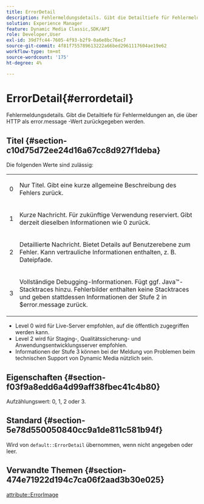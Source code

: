 ```yaml
---
title: ErrorDetail
description: Fehlermeldungsdetails. Gibt die Detailtiefe für Fehlermeldungen an, die über HTTP als error.message -Wert zurückgegeben werden.
solution: Experience Manager
feature: Dynamic Media Classic,SDK/API
role: Developer,User
exl-id: 39d7fc44-7605-4f93-b2f9-0a6e8bc76ec7
source-git-commit: 4f81f755789613222a66bed2961117604ae19e62
workflow-type: tm+mt
source-wordcount: '175'
ht-degree: 4%

---
```


# ErrorDetail{#errordetail}

Fehlermeldungsdetails. Gibt die Detailtiefe für Fehlermeldungen an, die über HTTP als error.message -Wert zurückgegeben werden.

## Titel {#section-c10d75d72ee24d16a67cc8d927f1deba}

Die folgenden Werte sind zulässig:

<table id="simpletable_7904444FF9F14D678F05094CA9E45664"> 
 <tr class="strow"> 
  <td class="stentry"> <p>0 </p></td> 
  <td class="stentry"> <p>Nur Titel. Gibt eine kurze allgemeine Beschreibung des Fehlers zurück. </p></td> 
 </tr> 
 <tr class="strow"> 
  <td class="stentry"> <p>1 </p></td> 
  <td class="stentry"> <p>Kurze Nachricht. Für zukünftige Verwendung reserviert. Gibt derzeit dieselben Informationen wie 0 zurück. </p></td> 
 </tr> 
 <tr class="strow"> 
  <td class="stentry"> <p>2 </p></td> 
  <td class="stentry"> <p>Detaillierte Nachricht. Bietet Details auf Benutzerebene zum Fehler. Kann vertrauliche Informationen enthalten, z. B. Dateipfade. </p></td> 
 </tr> 
 <tr class="strow"> 
  <td class="stentry"> <p>3 </p></td> 
  <td class="stentry"> <p>Vollständige Debugging-Informationen. Fügt ggf. Java™-Stacktraces hinzu. Fehlerbilder enthalten keine Stacktraces und geben stattdessen Informationen der Stufe 2 in <span class="codeph"> $error.message</span> zurück. </p></td> 
 </tr> 
</table>

* Level 0 wird für Live-Server empfohlen, auf die öffentlich zugegriffen werden kann.
* Level 2 wird für Staging-, Qualitätssicherung- und Anwendungsentwicklungsserver empfohlen.
* Informationen der Stufe 3 können bei der Meldung von Problemen beim technischen Support von Dynamic Media nützlich sein.

## Eigenschaften {#section-f03f9a8edd6a4d99aff38fbec41c4b80}

Aufzählungswert: 0, 1, 2 oder 3.

## Standard {#section-5e78d550050840cc9a1de811c581b94f}

Wird von `default::ErrorDetail` übernommen, wenn nicht angegeben oder leer.

## Verwandte Themen {#section-474e71922d194c7ca06f2aad3b30e025}

[attribute::ErrorImage](../../../../../ir-api/material-cat/image-rendering-api-ref/c-ir-material-catalog/c-ir-attributes-reference/r-ir-errorimage.md#reference-b58bdaba96074c52802ca8dc54bfe2f0)
